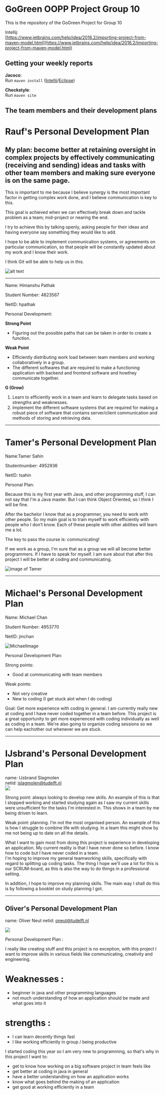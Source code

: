 # GoGreen OOPP Project Group 10

This is the repository of the GoGreen Project for Group 10

Intellij:  
[https://www.jetbrains.com/help/idea/2016.2/importing-project-from-maven-model.html](https://www.jetbrains.com/help/idea/2016.2/importing-project-from-maven-model.html)

## Getting your weekly reports

**Jacoco**:  
Run `maven install` ([Intellij](https://www.jetbrains.com/help/idea/2016.3/getting-started-with-maven.html#execute_maven_goal)/[Eclipse](http://imgur.com/a/6q7pV))

**Checkstyle**:  
Run `maven site`

## The team members and their development plans

# Rauf's Personal Development Plan


## My plan: become better at retaining oversight in complex projects by effectively communicating (receiving and sending) ideas and tasks with other team members and making sure everyone is on the same page. 



This is important to me because I believe synergy is the most important factor in getting complex work done, and I believe communication is key to this.

This goal is achieved when we can effectively break down and tackle problem as a team; mid-project or nearing the end.



I try to achieve this by talking openly, asking people for their ideas and having everyone say something they would like to add.


I hope to be able to implement communication systems, or agreements on particular communication, so that people will be constantly updated about my work and I know their work.

I think Git will be able to help us in this.



![alt text](https://media.licdn.com/dms/image/C5603AQHmI-xJStmlLQ/profile-displayphoto-shrink_200_200/0?e=1555545600&v=beta&t=zlD8jQxPPEU1ZPA8RR0JaKLAODxA9-gwu1Zb8wq5Fdc)

---
Name: Himanshu Pathak
  
Student Number: 4823567
  
NetID: hpathak
  
Personal Development:

**Strong Point**
- Figuring out the possible paths that can be taken in order to create a function.

**Weak Point**

- Efficiently distributing work load between team members and working collaboratively in a group.
- The different softwares that are required to make a functioning application with backend and frontend software and howthey communicate together.

**G (Grow)**
1. Learn to efficiently work in a team and learn to delegate tasks based on strengths and weaknesses.
1. Implement the different software systems that are required for making a robust piece of software that contains server/client communication and methods of storing and retrieving data.
---

# Tamer's Personal Development Plan

Name:Tamer Sahin



Studentnumber: 4952936

NetID: tsahin

Personal Plan:



Because this is my first year with Java, and other programming stuff, I can not say that I'm a Java master. But I can think Object Oriented, so I think I will be fine.

After the bachelor I know that as a programmer, you need to work with other people. So my main goal is to train myself to work efficiently with people who I don’t know. 
Each of these people with other abilities will learn me a lot.

The key to pass the course is: communicating! 

If we work as a group, I'm sure that as a group we will all become better programmers. If I have to speak for myself. I am sure about that after this project I will be better at 
coding and communicating.



![image of Tamer](https://i.imgur.com/2ENGuAE.jpg)


---
# Michael's Personal Development Plan

Name: Michael Chan

Student Number: 4953770

NetID: jmchan

![MichaelImage](https://i.imgur.com/REav0N6.png)

Personal Development Plan:

Strong points:
- Good at communicating with team members

Weak points:
- Not very creative
- New to coding (I get stuck alot when I do coding)

Goal:
Get more experience with coding in general. I am currently really new at coding and I have never coded together in a team before. This project is a great opportunity to get more experienced with coding individually as well as coding in a team. We're also going to organize coding sessions so we can help eachother out whenever we are stuck.

---
# IJsbrand's Personal Development Plan

name: IJsbrand Slagmolen  
netid: islagmolen@tudelft.nl  
![](https://media.licdn.com/dms/image/C5603AQGtYa5T7lgyYw/profile-displayphoto-shrink_100_100/0?e=1555545600&v=beta&t=mHuPsy9AASnk8TeI2RyoGPYCTLIqNH8RhCdEkWShnho)  

Strong point: always looking to develop new skills. An example of this is that I stopped working and started studying again as I saw my current skills were unsufficient for the tasks I'm interested in. This shows in a team by me being driven to learn.  

Weak point: planning. I'm not the most organised person. An example of this is how I struggle to combine life with studying. In a team this might show by me not being up to date on all the details.  

What I want to gain most from doing this project is experience in developing an application. My current reality is that I have never done so before. I know how to code but I have never coded in a team.  
I'm hoping to improve my general teamworking skills, specifically with regard to splitting up coding tasks. The thing I hope we'll use a lot for this is our SCRUM-board, as this is also the way to do things in a professional setting.  

In addition, I hope to improve my planning skills. The main way I shall do this is by following a booklet on study planning I got. 

---

## Oliver's Personal Development Plan
name: Oliver Neut
netid: oneut@tudelft.nl

![](https://imgur.com/dOyw1bU)

Personal Development Plan :

I really like creating stuff and this project is no exception, with this project I want to improve skills in various fields like communicating, creativity and engineering.

# Weaknesses : 
- beginner in java and other programming languages
- not much understanding of how an application should be made and what goes into it

# strengths :
- I can learn decently things fast
- I like working efficiently in group / being productive

I started coding this year so I am very new to programming, so that's why in this project I want to: 
- get to know how working on a big software project in team feels like
- get better at coding in java in general
- have a better understanding on how an application works
- know what goes behind the making of an application
- get good at working efficiently in a team

